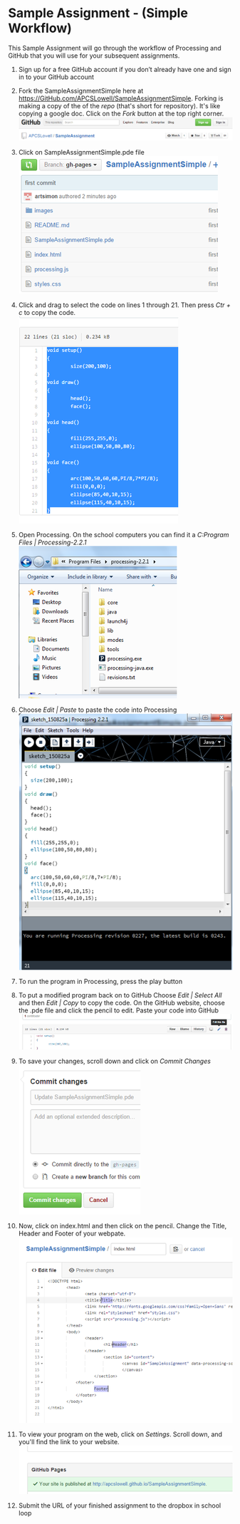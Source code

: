 Sample Assignment - (Simple Workflow)
=================

This Sample Assignment will go through the workflow of Processing and GitHub that you will use for your subsequent assignments. 

1. Sign up for a free GitHub account if you don’t already have one and sign in to your GitHub account

3. Fork the SampleAssignmentSimple here at https://GitHub.com/APCSLowell/SampleAssignmentSimple. Forking is making a copy of the of the *repo* (that's short for repository). It's like copying a google doc. Click on the *Fork* button at the top right corner.  
![Image 1](/images/SampleAssignmentSimple1.PNG)

4. Click on SampleAssignmentSimple.pde file  
![Image 2](/images/SampleAssignmentSimple2.PNG)

5. Click and drag to select the code on lines 1 through 21. Then press *Ctr + c* to copy the code.  
![Image 3](/images/SampleAssignmentSimple3.PNG)

6. Open Processing. On the school computers you can find it a *C:Program Files | Processing-2.2.1*  
![Image 4](/images/SampleAssignmentSimple4.PNG) 

6. Choose *Edit | Paste* to paste the code into Processing  
![Image 5](/images/SampleAssignmentSimple5.PNG) 

7. To run the program in Processing, press the play button

8. To put a modified program back on to GitHub Choose *Edit | Select All* and then *Edit | Copy* to copy the code. On the GitHub website, choose the .pde file and click the pencil to edit. Paste your code into GitHub
![Image 6](/images/SampleAssignmentSimple6.png) 

9. To save your changes, scroll down and click on *Commit Changes*
![Image 7](/images/SampleAssignmentSimple7.PNG)

9. Now, click on index.html and then click on the pencil. Change the Title, Header and Footer of your webpate.
![Image 8](/images/SampleAssignmentSimple8.PNG)

10. To view your program on the web, click on *Settings*. Scroll down, and you'll find the link to your website.
![Image 9](/images/SampleAssignmentSimple9.PNG)
18. Submit the URL of your finished assignment to the dropbox in school loop
